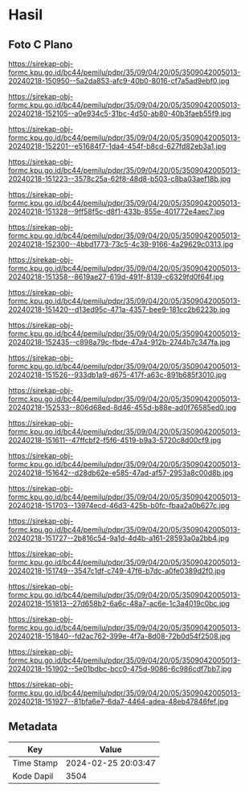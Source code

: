 # Hasil

## Foto C Plano

https://sirekap-obj-formc.kpu.go.id/bc44/pemilu/pdpr/35/09/04/20/05/3509042005013-20240218-150950--5a2da853-afc9-40b0-8016-cf7a5ad9ebf0.jpg

https://sirekap-obj-formc.kpu.go.id/bc44/pemilu/pdpr/35/09/04/20/05/3509042005013-20240218-152105--a0e934c5-31bc-4d50-ab80-40b3faeb55f9.jpg

https://sirekap-obj-formc.kpu.go.id/bc44/pemilu/pdpr/35/09/04/20/05/3509042005013-20240218-152201--e51684f7-1da4-454f-b8cd-627fd82eb3a1.jpg

https://sirekap-obj-formc.kpu.go.id/bc44/pemilu/pdpr/35/09/04/20/05/3509042005013-20240218-151223--3578c25a-62f8-48d8-b503-c8ba03aef18b.jpg

https://sirekap-obj-formc.kpu.go.id/bc44/pemilu/pdpr/35/09/04/20/05/3509042005013-20240218-151328--9ff58f5c-d8f1-433b-855e-401772e4aec7.jpg

https://sirekap-obj-formc.kpu.go.id/bc44/pemilu/pdpr/35/09/04/20/05/3509042005013-20240218-152300--4bbd1773-73c5-4c39-9166-4a29629c0313.jpg

https://sirekap-obj-formc.kpu.go.id/bc44/pemilu/pdpr/35/09/04/20/05/3509042005013-20240218-151358--8619ae27-619d-491f-8139-c6329fd0f64f.jpg

https://sirekap-obj-formc.kpu.go.id/bc44/pemilu/pdpr/35/09/04/20/05/3509042005013-20240218-151420--d13ed95c-471a-4357-bee9-181cc2b6223b.jpg

https://sirekap-obj-formc.kpu.go.id/bc44/pemilu/pdpr/35/09/04/20/05/3509042005013-20240218-152435--c898a79c-fbde-47a4-912b-2744b7c347fa.jpg

https://sirekap-obj-formc.kpu.go.id/bc44/pemilu/pdpr/35/09/04/20/05/3509042005013-20240218-151526--933db1a9-d675-417f-a63c-891b685f3010.jpg

https://sirekap-obj-formc.kpu.go.id/bc44/pemilu/pdpr/35/09/04/20/05/3509042005013-20240218-152533--806d68ed-8d46-455d-b88e-ad0f76585ed0.jpg

https://sirekap-obj-formc.kpu.go.id/bc44/pemilu/pdpr/35/09/04/20/05/3509042005013-20240218-151611--47ffcbf2-f5f6-4519-b9a3-5720c8d00cf9.jpg

https://sirekap-obj-formc.kpu.go.id/bc44/pemilu/pdpr/35/09/04/20/05/3509042005013-20240218-151642--d28db62e-e585-47ad-af57-2953a8c00d8b.jpg

https://sirekap-obj-formc.kpu.go.id/bc44/pemilu/pdpr/35/09/04/20/05/3509042005013-20240218-151703--13974ecd-46d3-425b-b0fc-fbaa2a0b627c.jpg

https://sirekap-obj-formc.kpu.go.id/bc44/pemilu/pdpr/35/09/04/20/05/3509042005013-20240218-151727--2b816c54-9a1d-4d4b-a161-28593a0a2bb4.jpg

https://sirekap-obj-formc.kpu.go.id/bc44/pemilu/pdpr/35/09/04/20/05/3509042005013-20240218-151749--3547c1df-c749-47f6-b7dc-a0fe0389d2f0.jpg

https://sirekap-obj-formc.kpu.go.id/bc44/pemilu/pdpr/35/09/04/20/05/3509042005013-20240218-151813--27d658b2-6a6c-48a7-ac6e-1c3a4019c0bc.jpg

https://sirekap-obj-formc.kpu.go.id/bc44/pemilu/pdpr/35/09/04/20/05/3509042005013-20240218-151840--fd2ac762-399e-4f7a-8d08-72b0d54f2508.jpg

https://sirekap-obj-formc.kpu.go.id/bc44/pemilu/pdpr/35/09/04/20/05/3509042005013-20240218-151902--5e01bdbc-bcc0-475d-9086-6c986cdf7bb7.jpg

https://sirekap-obj-formc.kpu.go.id/bc44/pemilu/pdpr/35/09/04/20/05/3509042005013-20240218-151927--81bfa6e7-6da7-4464-adea-48eb47846fef.jpg


## Metadata

| Key        | Value               |
| ---------- | ------------------- |
| Time Stamp | 2024-02-25 20:03:47 |
| Kode Dapil | 3504                |



